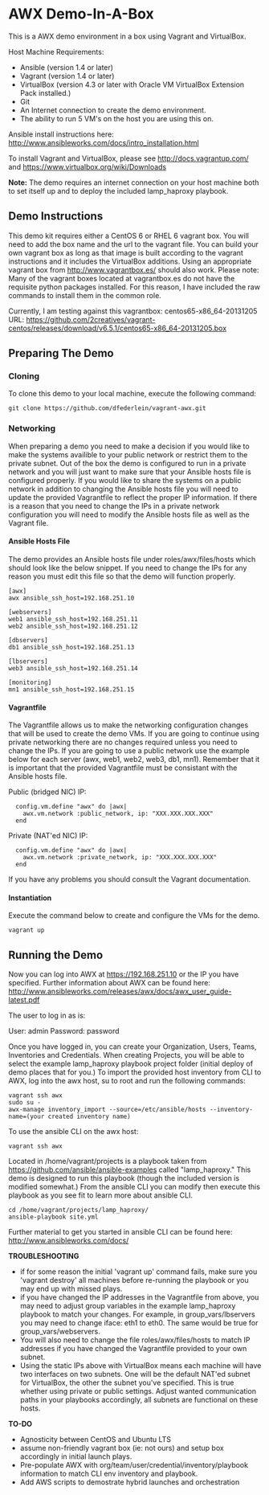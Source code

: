 AWX Demo-In-A-Box
=================

This is a AWX demo environment in a box using Vagrant and VirtualBox.

Host Machine Requirements:

- Ansible (version 1.4 or later)
- Vagrant (version 1.4 or later)
- VirtualBox (version 4.3 or later with Oracle VM VirtualBox Extension Pack installed.)
- Git 
- An Internet connection to create the demo environment.
- The ability to run 5 VM's on the host you are using this on. 

Ansible install instructions here: http://www.ansibleworks.com/docs/intro_installation.html

To install Vagrant and VirtualBox, please see http://docs.vagrantup.com/ and https://www.virtualbox.org/wiki/Downloads

**Note:** The demo requires an internet connection on your host machine both to set itself up and to deploy the included lamp_haproxy playbook. 

Demo Instructions
-----------------

This demo kit requires either a CentOS 6 or RHEL 6 vagrant box. You will need to add the box name and the url to the vagrant file. You can build your own vagrant box as long as that image is built according to the vagrant instructions and it includes the VirtualBox additions. Using an appropriate vagrant box from http://www.vagrantbox.es/ should also work. Please note:  Many of the vagrant boxes located at vagrantbox.es do not have the requisite python packages installed.  For this reason, I have included the raw commands to install them in the common role.

Currently, I am testing against this vagrantbox: centos65-x86_64-20131205 URL: https://github.com/2creatives/vagrant-centos/releases/download/v6.5.1/centos65-x86_64-20131205.box

Preparing The Demo
------------------

### Cloning ###

To clone this demo to your local machine, execute the following command:
```
git clone https://github.com/dfederlein/vagrant-awx.git
```

### Networking ###

When preparing a demo you need to make a decision if you would like to make the systems availible to your public network or restrict them to the private subnet. Out of the box the demo is configured to run in a private network and you will just want to make sure that your Ansible hosts file is configured properly. If you would like to share the systems on a public network in addition to changing the Ansible hosts file you will need to update the provided Vagrantfile to reflect the proper IP information. If there is a reason that you need to change the IPs in a private network configuration you will need to modify the Ansible hosts file as well as the Vagrant file.

#### Ansible Hosts File ####

The demo provides an Ansible hosts file under roles/awx/files/hosts which should look like the below snippet. If you need to change the IPs for any reason you must edit this file so that the demo will function properly.

```
[awx]
awx ansible_ssh_host=192.168.251.10

[webservers]
web1 ansible_ssh_host=192.168.251.11
web2 ansible_ssh_host=192.168.251.12

[dbservers]
db1 ansible_ssh_host=192.168.251.13

[lbservers]
web3 ansible_ssh_host=192.168.251.14

[monitoring]
mn1 ansible_ssh_host=192.168.251.15
```

#### Vagrantfile ####

The Vagrantfile allows us to make the networking configuration changes that will be used to create the demo VMs. If you are going to continue using private networking there are no changes required unless you need to change the IPs. If you are going to use a public network use the example below for each server (awx, web1, web2, web3, db1, mn1). Remember that it is important that the provided Vagrantfile must be consistant with the Ansible hosts file.

Public (bridged NIC) IP:
```
  config.vm.define "awx" do |awx|
    awx.vm.network :public_network, ip: "XXX.XXX.XXX.XXX"
  end
```
Private (NAT'ed NIC) IP:
```
  config.vm.define "awx" do |awx|
    awx.vm.network :private_network, ip: "XXX.XXX.XXX.XXX"
  end
```
If you have any problems you should consult the Vagrant documentation.

#### Instantiation ####

Execute the command below to create and configure the VMs for the demo.
```
vagrant up
```

Running the Demo
----------------

Now you can log into AWX at https://192.168.251.10 or the IP you have specified.  Further information about AWX can be found here: http://www.ansibleworks.com/releases/awx/docs/awx_user_guide-latest.pdf

The user to log in as is:

User: admin
Password: password

Once you have logged in, you can create your Organization, Users, Teams, Inventories and Credentials.  When creating Projects, you will be able to select the example lamp_haproxy playbook project folder (initial deploy of demo places that for you.)  To import the provided host inventory from CLI to AWX, log into the awx host, su to root and run the following commands:

```
vagrant ssh awx
sudo su -
awx-manage inventory_import --source=/etc/ansible/hosts --inventory-name=(your created inventory name)
```

To use the ansible CLI on the awx host:
```
vagrant ssh awx
```

Located in /home/vagrant/projects is a playbook taken from https://github.com/ansible/ansible-examples called "lamp_haproxy."  This demo is designed to run this playbook (though the included version is modified somewhat.)  From the ansible CLI you can modify then execute this playbook as you see fit to learn more about ansible CLI.
```
cd /home/vagrant/projects/lamp_haproxy/
ansible-playbook site.yml
```

Further material to get you started in ansible CLI can be found here:  http://www.ansibleworks.com/docs/

**TROUBLESHOOTING**

- if for some reason the initial 'vagrant up' command fails, make sure you 'vagrant destroy' all machines before re-running the playbook or you may end up with missed plays.
- if you have changed the IP addresses in the Vagrantfile from above, you may need to adjust group variables in the example lamp_haproxy playbook to match your changes.  For example, in group_vars/lbservers you may need to change iface: eth1 to eth0.  The same would be true for group_vars/webservers.
- You will also need to change the file roles/awx/files/hosts to match IP addresses if you have changed the Vagrantfile provided to your own subnet.
- Using the static IPs above with VirtualBox means each machine will have two interfaces on two subnets.  One will be the default NAT'ed subnet for VirtualBox, the other the subnet you've specified.  This is true whether using private or public settings.  Adjust wanted communication paths in your playbooks accordingly, all subnets are functional on these hosts.

**TO-DO**

- Agnosticity between CentOS and Ubuntu LTS
- assume non-friendly vagrant box (ie: not ours) and setup box accordingly in initial launch plays.
- Pre-populate AWX with org/team/user/credential/inventory/playbook information to match CLI env inventory and playbook.
- Add AWS scripts to demostrate hybrid launches and orchestration
